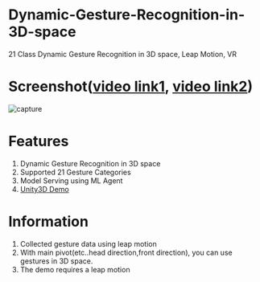 # Dynamic-Gesture-Recognition-in-3D-space
21 Class Dynamic Gesture Recognition in 3D space, Leap Motion, VR

# Screenshot([video link1](https://youtu.be/gDamQfYpSVw), [video link2](https://youtu.be/Xl6bw05PeW4))
![capture](https://user-images.githubusercontent.com/61224394/109899673-8ec5b080-7cd9-11eb-9e9b-0fe4d02dd13b.gif)

# Features
1. Dynamic Gesture Recognition in 3D space
2. Supported 21 Gesture Categories 
3. Model Serving using ML Agent
4. [Unity3D Demo](https://github.com/jhcnode/Dynamic-Gesture-Recognition-in-3D-space/releases/download/1.0/Release.zip)

# Information 
1. Collected gesture data using leap motion
2. With main pivot(etc..head direction,front direction), you can use gestures in 3D space.
3. The demo requires a leap motion
